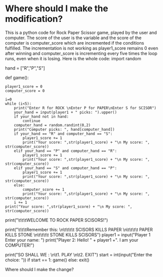 
# Where should I make the modification?


This is a python code for Rock Paper Scissor game, played by the user and computer. The score of the user is the variable and the score of the computer is computer_score which are incremented if the conditions fulfilled. The incrementation is not working as player1_score remains 0 even after winning and computer_score is incrementing every five times the loop runs, even when it is losing.
Here is the whole code:
import random

hand = ["R","P","S"]


def game():
    
    player1_score = 0
    computer_score = 0

    i=0
    while (i<5):
        print("Enter R for ROCK \nEnter P for PAPER\nEnter S for SCISOR")
        your_hand = input(player1 + " picks: ").upper()
        if your_hand not in hand:
            continue
        computer_hand = random.randint(0,2)
        print("Computer picks: ", hand[computer_hand])
        if your_hand == "R" and computer_hand == "S":
            player1_score += 1 
            print("Your score: ",str(player1_score) + "\n My score: ", str(computer_score))
        elif your_hand == "P" and computer_hand == "R":
            player1_score += 1
            print("Your score: ",str(player1_score) + "\n My score: ", str(computer_score))
        elif your_hand == "S" and computer_hand == "P":
            player1_score += 1
            print("Your score: ",str(player1_score) + "\n My score: ", str(computer_score))
        else:
            computer_score += 1
            print("Your score: ",str(player1_score) + "\n My score: ", str(computer_score))
        i += 1
    print("Your score: ",str(player1_score) + "\n My score: ", str(computer_score))   
    



print("\t\t\tWELCOME TO ROCK PAPER SCISORS!")

print("\t\t\tRemember this: \n\t\t\t\t SCISORS KILLS PAPER \n\t\t\t\t PAPER KILLS STONE \n\t\t\t\t STONE KILLS SCISORS")
player1 = input("Player 1 Enter your name: ")
print("Player 2: Hello! " + player1 +". I am your COMPUTER!")

print("SO SHALL WE : \n\t1. PLAY \n\t2. EXIT")
start = int(input("Enter the choice: "))
if start == 1:
   game()
else:
    exit()

Where should I make the change?

        